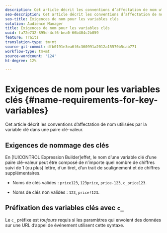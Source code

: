 ```yaml
---
description: Cet article décrit les conventions d’affectation de nom utilisées par la variable clé dans une paire clé-valeur.
seo-description: Cet article décrit les conventions d’affectation de nom utilisées par la variable clé dans une paire clé-valeur.
seo-title: Exigences de nom pour les variables clés
solution: Audience Manager
title: Exigences de nom pour les variables clés
uuid: fa72e732-895d-4cf6-bea0-66b404c2b059
feature: Traits
translation-type: tm+mt
source-git-commit: dfb0191e3ea6f6c360991a2012a15570b5cab771
workflow-type: tm+mt
source-wordcount: '124'
ht-degree: 12%

---
```



# Exigences de nom pour les variables clés {#name-requirements-for-key-variables}

Cet article décrit les conventions d’affectation de nom utilisées par la variable clé dans une paire clé-valeur.

## Exigences de nommage des clés

<!-- c_tb_key_name_requirements.xml -->

En [!UICONTROL Expression Builder]effet, le nom d’une variable clé d’une paire clé-valeur peut être composé de n’importe quel nombre de chiffres suivi de 1 (ou plus) lettre, d’un tiret, d’un trait de soulignement et de chiffres supplémentaires.

* Noms de clés valides : `price123`, `123price`, `price-123`, `c_price123`.

* Noms de clés non valides : `123`, `price!123`.

## Préfixation des variables clés avec `c_`

Le `c_` préfixe est *toujours* requis si les paramètres qui envoient des données sur une URL d’appel de événement utilisent cette syntaxe.